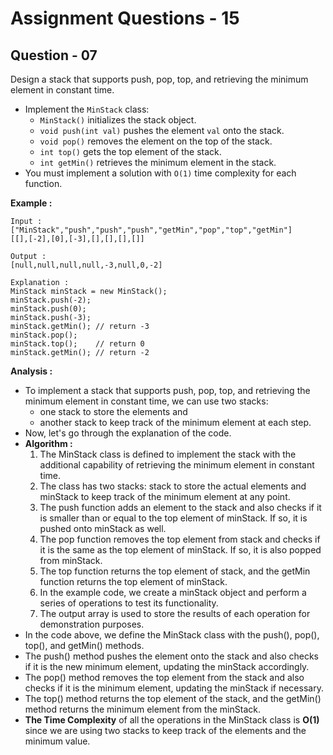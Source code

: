# **Assignment Questions - 15**

## **Question - 07**

Design a stack that supports push, pop, top, and retrieving the minimum element in constant time.
- Implement the `MinStack` class:
    - `MinStack()` initializes the stack object.
    - `void push(int val)` pushes the element `val` onto the stack.
    - `void pop()` removes the element on the top of the stack.
    - `int top()` gets the top element of the stack.
    - `int getMin()` retrieves the minimum element in the stack.
- You must implement a solution with `O(1)` time complexity for each function.

**Example :**
```
Input : 
["MinStack","push","push","push","getMin","pop","top","getMin"]
[[],[-2],[0],[-3],[],[],[],[]]

Output : 
[null,null,null,null,-3,null,0,-2]

Explanation : 
MinStack minStack = new MinStack();
minStack.push(-2);
minStack.push(0);
minStack.push(-3);
minStack.getMin(); // return -3
minStack.pop();
minStack.top();    // return 0
minStack.getMin(); // return -2
```

**Analysis :**
- To implement a stack that supports push, pop, top, and retrieving the minimum element in constant time, we can use two stacks: 
    - one stack to store the elements and
    - another stack to keep track of the minimum element at each step.
- Now, let's go through the explanation of the code.
- **Algorithm :**
    1. The MinStack class is defined to implement the stack with the additional capability of retrieving the minimum element in constant time.
    2. The class has two stacks: stack to store the actual elements and minStack to keep track of the minimum element at any point.
    3. The push function adds an element to the stack and also checks if it is smaller than or equal to the top element of minStack. If so, it is pushed onto minStack as well.
    4. The pop function removes the top element from stack and checks if it is the same as the top element of minStack. If so, it is also popped from minStack.
    5. The top function returns the top element of stack, and the getMin function returns the top element of minStack.
    6. In the example code, we create a minStack object and perform a series of operations to test its functionality.
    7. The output array is used to store the results of each operation for demonstration purposes.
- In the code above, we define the MinStack class with the push(), pop(), top(), and getMin() methods. 
- The push() method pushes the element onto the stack and also checks if it is the new minimum element, updating the minStack accordingly. 
- The pop() method removes the top element from the stack and also checks if it is the minimum element, updating the minStack if necessary. 
- The top() method returns the top element of the stack, and the getMin() method returns the minimum element from the minStack.
- **The Time Complexity** of all the operations in the MinStack class is **O(1)** since we are using two stacks to keep track of the elements and the minimum value.

